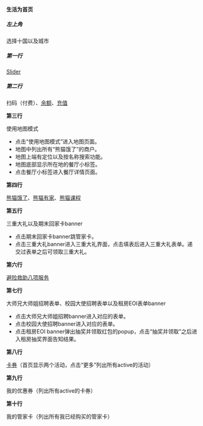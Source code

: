 #### 生活为首页

##### 左上角

选择十国以及城市

##### 第一行

[Slider](/product-overview-and-use-cases/functional-requirements/sheng-huo/slider.md)

##### 第二行

扫码（付费）、[余额](/product-overview-and-use-cases/functional-requirements/payment/yu-e.md)、[充值](/充值)

**第三行**

使用地图模式

* 点击“使用地图模式”进入地图页面。
* 地图中列出所有“熊猫饿了”的商户。
* 地图上端有定位以及按名称搜索功能。
* 地图底部显示所在地的餐厅小标签。
* 点击餐厅小标签进入餐厅详情页面。

**第四行**

[熊猫饿了](/product-overview-and-use-cases/functional-requirements/sheng-huo/xiong-mao-e-le.md)、[熊猫有家](/product-overview-and-use-cases/functional-requirements/sheng-huo/xiong-mao-you-jia.md)、[熊猫课程](/product-overview-and-use-cases/functional-requirements/sheng-huo/xiong-mao-jiao-yu.md)

**第五行**

三重大礼以及期末回家卡banner

* 点击期末回家卡banner跳管家卡。
* 点击三重大礼banner进入三重大礼界面，点击填表后进入三重大礼表单。递交过表单之后可领取三重大礼。

**第六行**

[避险救助八项服务](/product-overview-and-use-cases/functional-requirements/sheng-huo/bi-xian-jiu-zhu.md)

**第七行**

大师兄大师姐招聘表单、校园大使招聘表单以及租房EOI表单banner

* 点击大师兄大师姐招聘banner进入对应的表单。
* 点击校园大使招聘banner进入对应的表单。
* 点击租房EOI banner弹出抽奖并领取红包的popup，点击“抽奖并领取”之后进入租房抽奖界面告知结果。

**第八行**

[卡券](/product-overview-and-use-cases/functional-requirements/sheng-huo/qia-juan.md)（首页显示两个活动，点击“更多”列出所有active的活动）

**第九行**

我的优惠券（列出所有active的卡券）

**第十行**

我的管家卡（列出所有我已经购买的管家卡）

